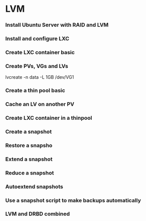 # LVM

### Install Ubuntu Server with RAID and LVM

### Install and configure LXC

### Create LXC container basic

### Create PVs, VGs and LVs

lvcreate -n data -L 1GB /dev/VG1

### Create a thin pool basic

### Cache an LV on another PV

### Create LXC container in a thinpool

### Create a snapshot

### Restore a snapsho

### Extend a snapshot

### Reduce a snapshot

### Autoextend snapshots

### Use a snapshot script to make backups automatically



### LVM and DRBD combined
